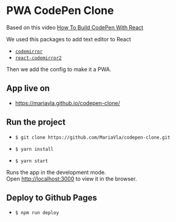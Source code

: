 # PWA CodePen Clone

Based on this video [How To Build CodePen With React](https://www.youtube.com/watch?v=wcVxX7lu2d4)

We used this packages to add text editor to React

* [`codemirror`](https://github.com/codemirror/CodeMirror)
* [`react-codemirror2`](https://www.npmjs.com/package/react-codemirror2)

Then we add the config to make it a PWA.

## App live on

* https://mariavla.github.io/codepen-clone/

## Run the project

* `$ git clone https://github.com/MariaVla/codepen-clone.git`

* `$ yarn install`

* `$ yarn start`

Runs the app in the development mode.<br />
Open [http://localhost:3000](http://localhost:3000) to view it in the browser.

## Deploy to Github Pages

* `$ npm run deploy`
